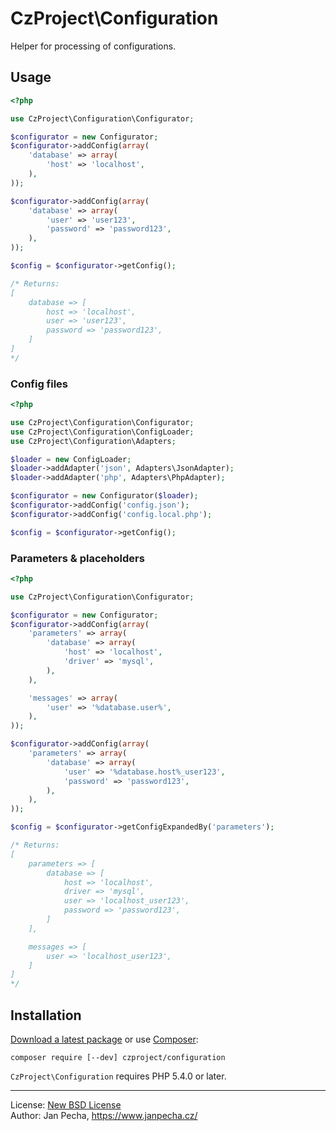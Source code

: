 
# CzProject\Configuration

Helper for processing of configurations.

## Usage

``` php
<?php

use CzProject\Configuration\Configurator;

$configurator = new Configurator;
$configurator->addConfig(array(
	'database' => array(
		'host' => 'localhost',
	),
));

$configurator->addConfig(array(
	'database' => array(
		'user' => 'user123',
		'password' => 'password123',
	),
));

$config = $configurator->getConfig();

/* Returns:
[
	database => [
		host => 'localhost',
		user => 'user123',
		password => 'password123',
	]
]
*/
```


### Config files

``` php
<?php

use CzProject\Configuration\Configurator;
use CzProject\Configuration\ConfigLoader;
use CzProject\Configuration\Adapters;

$loader = new ConfigLoader;
$loader->addAdapter('json', Adapters\JsonAdapter);
$loader->addAdapter('php', Adapters\PhpAdapter);

$configurator = new Configurator($loader);
$configurator->addConfig('config.json');
$configurator->addConfig('config.local.php');

$config = $configurator->getConfig();
```


### Parameters & placeholders

``` php
<?php

use CzProject\Configuration\Configurator;

$configurator = new Configurator;
$configurator->addConfig(array(
	'parameters' => array(
		'database' => array(
			'host' => 'localhost',
			'driver' => 'mysql',
		),
	),

	'messages' => array(
		'user' => '%database.user%',
	),
));

$configurator->addConfig(array(
	'parameters' => array(
		'database' => array(
			'user' => '%database.host%_user123',
			'password' => 'password123',
		),
	),
));

$config = $configurator->getConfigExpandedBy('parameters');

/* Returns:
[
	parameters => [
		database => [
			host => 'localhost',
			driver => 'mysql',
			user => 'localhost_user123',
			password => 'password123',
		]
	],

	messages => [
		user => 'localhost_user123',
	]
]
*/
```


Installation
------------

[Download a latest package](https://github.com/czproject/configuration/releases) or use [Composer](http://getcomposer.org/):

```
composer require [--dev] czproject/configuration
```

`CzProject\Configuration` requires PHP 5.4.0 or later.


------------------------------

License: [New BSD License](license.md)
<br>Author: Jan Pecha, https://www.janpecha.cz/
